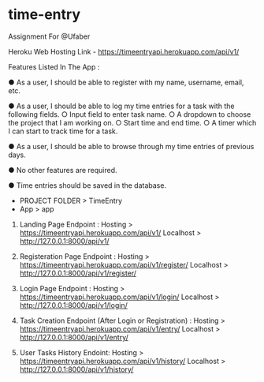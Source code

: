 # time-entry

Assignment For @Ufaber

Heroku Web Hosting Link - https://timeentryapi.herokuapp.com/api/v1/

Features Listed In The App :

● As a user, I should be able to register with my name, username, email, etc.

● As a user, I should be able to log my time entries for a task with the following fields.
          ○ Input field to enter task name.
          ○ A dropdown to choose the project that I am working on.
          ○ Start time and end time.
          ○ A timer which I can start to track time for a task.
          
● As a user, I should be able to browse through my time entries of previous days.

● No other features are required.

● Time entries should be saved in the database.


- PROJECT FOLDER > TimeEntry
- App > app

1. Landing Page Endpoint :
Hosting > https://timeentryapi.herokuapp.com/api/v1/
Localhost > http://127.0.0.1:8000/api/v1/

2. Registeration Page Endpoint :
Hosting > https://timeentryapi.herokuapp.com/api/v1/register/
Localhost > http://127.0.0.1:8000/api/v1/register/

3. Login Page Endpoint :
Hosting > https://timeentryapi.herokuapp.com/api/v1/login/
Localhost > http://127.0.0.1:8000/api/v1/login/

4. Task Creation Endpoint (After Login or Registration) :
Hosting > https://timeentryapi.herokuapp.com/api/v1/entry/
Localhost > http://127.0.0.1:8000/api/v1/entry/

5. User Tasks History Endoint:
Hosting > https://timeentryapi.herokuapp.com/api/v1/history/
Localhost > http://127.0.0.1:8000/api/v1/history/

